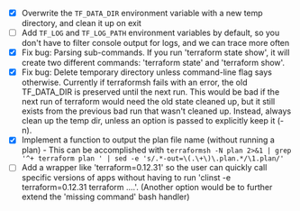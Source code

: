  - [x] Overwrite the `TF_DATA_DIR` environment variable with a new temp directory, and clean it up on exit
 - [ ] Add `TF_LOG` and `TF_LOG_PATH` environment variables by default, so you don't have to filter console output for logs, and we can trace more often
 - [x] Fix bug: Parsing sub-commands.
       If you run 'terraform state show', it will create two different commands: 'terraform state' and 'terraform show'.
 - [x] Fix bug: Delete temporary directory unless command-line flag says otherwise.
       Currently if terraformsh fails with an error, the old TF_DATA_DIR is preserved until the next run.
       This would be bad if the next run of terraform would need the old state cleaned up, but it still
       exists from the previous bad run that wasn't cleaned up.
       Instead, always clean up the temp dir, unless an option is passed to explicitly keep it (-n).
 - [x] Implement a function to output the plan file name (without running a plan)
       - This can be accomplished with `terraformsh -N plan 2>&1 | grep '^+ terraform plan ' | sed -e 's/.*-out=\(.\+\)\.plan.*/\1.plan/'`
 - [ ] Add a wrapper like 'terraform=0.12.31' so the user can quickly call specific versions of apps without having to run 'clinst -e terraform=0.12.31 terraform ....'. (Another option would be to further extend the 'missing command' bash handler)
